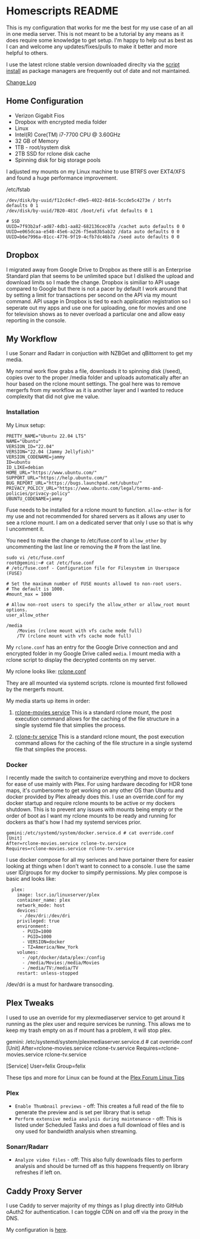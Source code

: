 # Homescripts README

This is my configuration that works for me the best for my use case of an all in one media server. This is not meant to be a tutorial by any means as it does require some knowledge to get setup. I'm happy to help out as best as I can and welcome any updates/fixes/pulls to make it better and more helpful to others.

I use the latest rclone stable version downloaded direclty via the [script install](https://rclone.org/install/#script-installation) as package managers are frequently out of date and not maintained.

[Change Log](https://github.com/animosity22/homescripts/blob/master/Changes.MD)
## Home Configuration

- Verizon Gigabit Fios
- Dropbox with encrypted media folder
- Linux
- Intel(R) Core(TM) i7-7700 CPU @ 3.60GHz
- 32 GB of Memory
- 1TB - root/system disk
- 2TB SSD for rclone disk cache
- Spinning disk for big storage pools

I adjusted my mounts on my Linux machine to use BTRFS over EXT4/XFS and found a huge performance improvement.

/etc/fstab
```
/dev/disk/by-uuid/f12cd4cf-d9e5-4022-8d16-5ccde5c4273e / btrfs defaults 0 1
/dev/disk/by-uuid/7B20-481C /boot/efi vfat defaults 0 1

# SSD
UUID=7f93b2af-ad87-4db1-aa82-682136cec07a /cachet auto defaults 0 0
UUID=e065dcaa-e548-45e6-a226-f5ea83b5ab22 /data auto defaults 0 0
UUID=b6e7996a-01cc-4776-9f19-4cfb7dc46b7a /seed auto defaults 0 0
```

## Dropbox
I migrated away from Google Drive to Dropbox as there still is an Enterprise Standard plan that seems to be unlimited space but I disliked
the upload and download limits so I made the change. Dropbox is similiar to API usage compared to Google but there is not a pacer by default
I work around that by setting a limit for transactions per second on the API via my mount command. API usage in Dropbox is tied to each
application registration so I seperate out my apps and use one for uploading, one for movies and one for television shows as to never
overload a particular one and allow easy reporting in the console.

## My Workflow

I use Sonarr and Radarr in conjuction with NZBGet and qBittorrent to get my media.

My normal work flow grabs a file, downloads it to spinning disk (/seed), copies over to the proper /media folder and uploads automatically after an hour based on the rclone mount settings.
The goal here was to remove mergerfs from my workflow as it is another layer and I wanted to reduce complexity that did not give me value. 

### Installation
My Linux setup:

```
PRETTY_NAME="Ubuntu 22.04 LTS"
NAME="Ubuntu"
VERSION_ID="22.04"
VERSION="22.04 (Jammy Jellyfish)"
VERSION_CODENAME=jammy
ID=ubuntu
ID_LIKE=debian
HOME_URL="https://www.ubuntu.com/"
SUPPORT_URL="https://help.ubuntu.com/"
BUG_REPORT_URL="https://bugs.launchpad.net/ubuntu/"
PRIVACY_POLICY_URL="https://www.ubuntu.com/legal/terms-and-policies/privacy-policy"
UBUNTU_CODENAME=jammy
```

Fuse needs to be installed for a rclone mount to function. `allow-other` is for my use and not recommended for shared servers as it allows any user to see a rclone mount. I am on a dedicated server that only I use so that is why I uncomment it.


You need to make the change to /etc/fuse.conf to `allow_other` by uncommenting the last line or removing the # from the last line.

	sudo vi /etc/fuse.conf
	root@gemini:~# cat /etc/fuse.conf
	# /etc/fuse.conf - Configuration file for Filesystem in Userspace (FUSE)
	
	# Set the maximum number of FUSE mounts allowed to non-root users.
	# The default is 1000.
	#mount_max = 1000

	# Allow non-root users to specify the allow_other or allow_root mount options.
	user_allow_other
	

```
/media
	/Movies (rclone mount with vfs cache mode full)
	/TV (rclone mount with vfs cache mode full)
```

My `rclone.conf` has an entry for the Google Drive connection and and encrypted folder in my Google Drive called `media`. I mount media with a rclone script to display the decrypted contents on my server. 

My rclone looks like: [rclone.conf](https://github.com/animosity22/homescripts/blob/master/rclone.conf)

They are all mounted via systemd scripts. rclone is mounted first followed by the mergerfs mount.

My media starts up items in order:
1) [rclone-movies service](https://github.com/animosity22/homescripts/blob/master/systemd/rclone-movies.service) This is a standard rclone mount, the post execution command allows for the caching of the file structure in a single systemd file that simplies the process.

2) [rclone-tv service](https://github.com/animosity22/homescripts/blob/master/systemd/rclone-tv.service) This is a standard rclone mount, the post execution command allows for the caching of the file structure in a single systemd file that simplies the process.
### Docker
I recently made the switch to containerize everything and move to dockers for ease of use mainly with Plex. For using hardware decoding
for HDR tone maps, it's cumbersome to get working on any other OS than Ubuntu and docker provided by Plex already does this.
I use an override.conf for my docker startup and require rclone mounts to be active or my dockers shutdown. This is to prevent any issues with mounts being empty or the order of boot as
I want my rclone mounts to be ready and running for dockers as that's how I had my systemd services prior.

```
gemini:/etc/systemd/system/docker.service.d # cat override.conf
[Unit]
After=rclone-movies.service rclone-tv.service
Requires=rclone-movies.service rclone-tv.service
```

I use docker compose for all my serivces and have portainer there for easier looking at things when I don't want to connect to a console. I use the same user ID/groups for my docker to
simpify permissions. My plex compose is basic and looks like:

```
  plex:
    image: lscr.io/linuxserver/plex
    container_name: plex
    network_mode: host
    devices:
     - /dev/dri:/dev/dri
    privileged: true
    environment:
      - PUID=1000
      - PGID=1000
      - VERSION=docker
      - TZ=America/New_York
    volumes:
      - /opt/docker/data/plex:/config
      - /media/Movies:/media/Movies
      - /media/TV:/media/TV
    restart: unless-stopped
```
/dev/dri is a must for hardware transocding.

## Plex Tweaks
I used to use an override for my plexmediaserver service to get around it running as the plex user and require services be running. This allows me to keep my trash empty on as if mount
has a problem, it will stop plex.


gemini: /etc/systemd/system/plexmediaserver.service.d # cat override.conf
[Unit]
After=rclone-movies.service rclone-tv.service
Requires=rclone-movies.service rclone-tv.service

[Service]
User=felix
Group=felix


These tips and more for Linux can be found at the [Plex Forum Linux Tips](https://forums.plex.tv/t/linux-tips/276247)

### Plex
- `Enable Thumbnail previews` - off: This creates a full read of the file to generate the preview and is set per library that is setup
- `Perform extensive media analysis during maintenance` - off: This is listed under Scheduled Tasks and does a full download of files and is ony used for bandwidth analysis when streaming.

### Sonarr/Radarr
- `Analyze video files` - off: This also fully downloads files to perform analysis and should be turned off as this happens frequently on library refreshes if left on.

## Caddy Proxy Server

I use Caddy to server majority of my things as I plug directly into GitHub oAuth2 for authentication. I can toggle CDN on and off via the proxy in the DNS.

My configuration is [here](https://github.com/animosity22/homescripts/blob/master/PROXY.MD).
